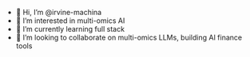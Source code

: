 - 👋 Hi, I’m @irvine-machina
- 👀 I’m interested in multi-omics AI
- 🌱 I’m currently learning full stack
- 💞️ I’m looking to collaborate on multi-omics LLMs, building AI finance tools

<!---
irvine-machina/irvine-machina is a ✨ special ✨ repository because its `README.md` (this file) appears on your GitHub profile.
You can click the Preview link to take a look at your changes.
--->

